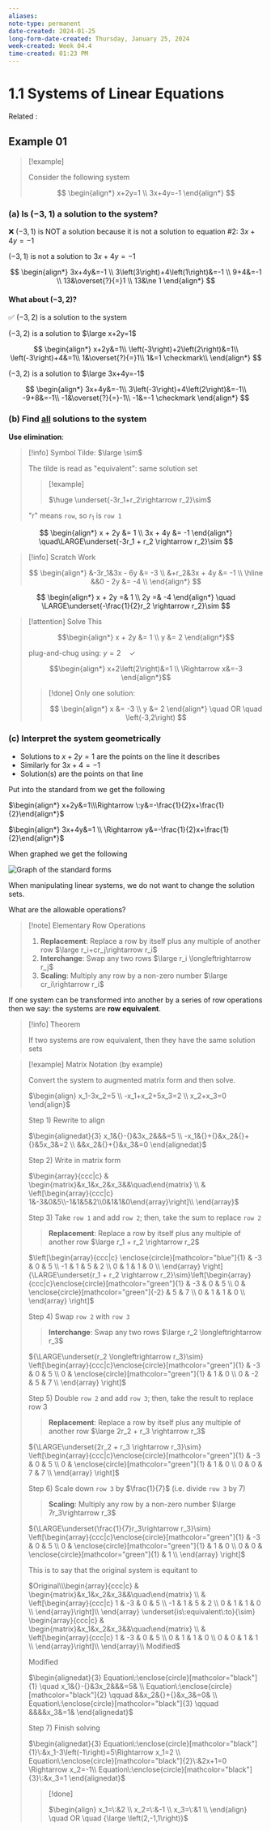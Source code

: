```yaml
---
aliases:
note-type: permanent
date-created: 2024-01-25
long-form-date-created: Thursday, January 25, 2024
week-created: Week 04.4
time-created: 01:23 PM
---
```


# 1.1 Systems of Linear Equations

Related :

## Example 01

> [!example]
>
> Consider the following system
>
> $$
> \begin{align*}
> x+2y=1 \\
> 3x+4y=-1
> \end{align*}
> $$

### (a) Is $\left(-3,1\right)$ a solution to the system?

❌ $\left(-3,1\right)$ is NOT a solution because it is not a solution to equation #2: $3x+4y=-1$

$\left(-3,1\right)$ is not a solution to $3x+4y=-1$

$$
\begin{align*}
3x+4y&=-1 \\
3\left(3\right)+4\left(1\right)&=-1 \\
9+4&=-1 \\
13&\overset{?}{=}1 \\
13&\ne 1
\end{align*}
$$

#### What about $\left(-3,2\right)$?

✅ $\left(-3,2\right)$ is a solution to the system

$\left(-3,2\right)$ is a solution to $\large x+2y=1$

$$
\begin{align*}
x+2y&=1\\
\left(-3\right)+2\left(2\right)&=1\\
\left(-3\right)+4&=1\\
1&\overset{?}{=}1\\
1&=1 \checkmark\\
\end{align*}
$$

$\left(-3,2\right)$ is a solution to $\large 3x+4y=-1$

$$
\begin{align*}
3x+4y&=-1\\
3\left(-3\right)+4\left(2\right)&=-1\\
-9+8&=-1\\
-1&\overset{?}{=}-1\\
-1&=-1 \checkmark
\end{align*}
$$

### (b) Find <ins>all</ins> solutions to the system

**Use elimination**:

> [!info] Symbol Tilde: $\large \sim$
>
> The tilde is read as "equivalent": same solution set
>
> > [!example]
> >
> > $\huge \underset{-3r_1+r_2\rightarrow r_2}\sim$
>
> "r" means `row`, so $r_1$ is `row 1`

$$
\begin{align*}
x + 2y &= 1 \\ 3x + 4y &= -1
\end{align*}
\quad\LARGE\underset{-3r_1 + r_2 \rightarrow r_2}\sim
$$

> [!info] Scratch Work
>
> $$
> \begin{align*}
> &-3r_1&3x - 6y &= -3 \\
> &+r_2&3x + 4y &= -1 \\
> \hline
> &&0 - 2y &= -4 \\
> \end{align*}
> $$

$$
\begin{align*} x + 2y =& 1 \\ 2y =& -4 \end{align*}
\quad \LARGE\underset{-\frac{1}{2}r_2 \rightarrow r_2}\sim
$$

> [!attention] Solve This
>
> $$\begin{align*} x + 2y &= 1 \\ y &= 2 \end{align*}$$
>
> $\text{plug-and-chug using:}\:y=2 \quad \checkmark$
>
> $$\begin{align*} x+2\left(2\right)&=1 \\ \Rightarrow x&=-3 \end{align*}$$
>
> > [!done] Only one solution:
> >
> > $$
> > \begin{align*}
> > x &= -3 \\ y &= 2
> > \end{align*} \quad OR \quad \left(-3,2\right)
> > $$

### (c) Interpret the system geometrically

- Solutions to $x+2y=1$ are the points on the line it describes
- Similarly for $3x+4=-1$
- Solution(s) are the points on that line

Put into the standard from we get the following

$\begin{align*} x+2y&=1\\\Rightarrow \:y&=-\frac{1}{2}x+\frac{1}{2}\end{align*}$

$\begin{align*} 3x+4y&=1 \\ \Rightarrow y&=-\frac{1}{2}x+\frac{1}{2}\end{align*}$

When graphed we get the following

![Graph of the standard forms](../../attachments/Pasted%20image%2020240125160304.png)

When manipulating linear systems, we do not want to change the solution sets.

What are the allowable operations?

> [!note] Elementary Row Operations
>
> 1. **Replacement**: Replace a row by itself plus any multiple of another row $\large r_i+cr_j\rightarrow r_i$
> 2. **Interchange**: Swap any two rows $\large r_i \longleftrightarrow r_j$
> 3. **Scaling**: Multiply any row by a non-zero number $\large cr_i\rightarrow r_i$

If one system can be transformed into another by a series of row operations then we say:
the systems are **row equivalent**.

> [!info] Theorem
>
> If two systems are row equivalent, then they have the same solution sets

> [!example] Matrix Notation (by example)
>
> Convert the system to augmented matrix form and then solve.
>
> $\begin{align} x_1-3x_2=5 \\ -x_1+x_2+5x_3=2 \\ x_2+x_3=0 \end{align}$
>
> Step 1) Rewrite to align
>
> $\begin{alignedat}{3} x_1&{}-{}&3x_2&&&=5 \\ -x_1&{}+{}&x_2&{}+{}&5x_3&=2 \\ &&x_2&{}+{}&x_3&=0 \end{alignedat}$
>
> Step 2) Write in matrix form
>
> $\begin{array}{ccc|c} & \begin{matrix}&x_1&x_2&x_3&&\quad\end{matrix} \\ & \left[\begin{array}{ccc|c} 1&-3&0&5\\-1&1&5&2\\0&1&1&0\end{array}\right]\\ \end{array}$
>
> Step 3) Take `row 1` and add `row 2`; then, take the sum to replace `row 2`
>
> > **Replacement**: Replace a row by itself plus any multiple of another row $\large r_1 + r_2 \rightarrow r_2$
>
> $\left[\begin{array}{ccc|c} \enclose{circle}[mathcolor="blue"]{1} & -3 & 0 & 5 \\ -1 & 1 & 5 & 2 \\ 0 & 1 & 1 & 0 \\ \end{array} \right]{\LARGE\underset{r_1 + r_2 \rightarrow r_2}\sim}\left[\begin{array}{ccc|c}\enclose{circle}[mathcolor="green"]{1} & -3 & 0 & 5 \\ 0 & \enclose{circle}[mathcolor="green"]{-2} & 5 & 7 \\ 0 & 1 & 1 & 0 \\ \end{array} \right]$
>
> Step 4) Swap `row 2` with `row 3`
>
> > **Interchange**: Swap any two rows $\large r_2 \longleftrightarrow r_3$
>
> ${\LARGE\underset{r_2 \longleftrightarrow r_3}\sim} \left[\begin{array}{ccc|c}\enclose{circle}[mathcolor="green"]{1} & -3 & 0 & 5 \\ 0 & \enclose{circle}[mathcolor="green"]{1} & 1 & 0 \\ 0 & -2 & 5 & 7 \\ \end{array} \right]$
>
> Step 5) Double `row 2` and add `row 3`; then, take the result to replace row 3
>
> > **Replacement**: Replace a row by itself plus any multiple of another row $\large 2r_2 + r_3 \rightarrow r_3$
>
> ${\LARGE\underset{2r_2 + r_3 \rightarrow r_3}\sim} \left[\begin{array}{ccc|c}\enclose{circle}[mathcolor="green"]{1} & -3 & 0 & 5 \\ 0 & \enclose{circle}[mathcolor="green"]{1} & 1 & 0 \\ 0 & 0 & 7 & 7 \\ \end{array} \right]$
>
> Step 6) Scale down `row 3` by $\frac{1}{7}$ (i.e. divide `row 3` by 7)
>
> > **Scaling**: Multiply any row by a non-zero number $\large 7r_3\rightarrow r_3$
>
> ${\LARGE\underset{\frac{1}{7}r_3\rightarrow r_3}\sim} \left[\begin{array}{ccc|c}\enclose{circle}[mathcolor="green"]{1} & -3 & 0 & 5 \\ 0 & \enclose{circle}[mathcolor="green"]{1} & 1 & 0 \\ 0 & 0 & \enclose{circle}[mathcolor="green"]{1} & 1 \\ \end{array} \right]$
>
> This is to say that the original system is equitant to
>
> $Original\\\begin{array}{ccc|c} & \begin{matrix}&x_1&x_2&x_3&&\quad\end{matrix} \\ & \left[\begin{array}{ccc|c} 1 & -3 & 0 & 5 \\ -1 & 1 & 5 & 2 \\ 0 & 1 & 1 & 0 \\ \end{array}\right]\\ \end{array} \underset{is\:equivalent\:to}{\sim} \begin{array}{ccc|c} & \begin{matrix}&x_1&x_2&x_3&&\quad\end{matrix} \\ & \left[\begin{array}{ccc|c} 1 & -3 & 0 & 5 \\ 0 & 1 & 1 & 0 \\ 0 & 0 & 1 & 1 \\ \end{array}\right]\\ \end{array}\\ Modified$
>
> Modified
>
> $\begin{alignedat}{3} Equation\:\enclose{circle}[mathcolor="black"]{1} \quad x_1&{}-{}&3x_2&&&=5& \\ Equation\:\enclose{circle}[mathcolor="black"]{2} \qquad &&x_2&{}+{}&x_3&=0& \\ Equation\:\enclose{circle}[mathcolor="black"]{3} \qquad &&&&x_3&=1& \end{alignedat}$
>
> Step 7) Finish solving
>
> $\begin{alignedat}{3} Equation\:\enclose{circle}[mathcolor="black"]{1}\:&x_1-3\left(-1\right)=5\Rightarrow x_1=2 \\  Equation\:\enclose{circle}[mathcolor="black"]{2}\:&2x+1=0 \Rightarrow x_2=-1\\  Equation\:\enclose{circle}[mathcolor="black"]{3}\:&x_3=1 \end{alignedat}$
>
> > [!done]
> >
> > $\begin{align}  x_1=\:&2 \\ x_2=\:&-1 \\ x_3=\:&1 \\ \end{align} \quad OR \quad {\large \left(2,-1,1\right)}$
